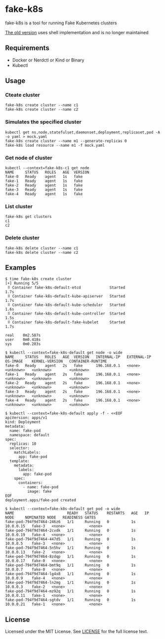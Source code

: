 # fake-k8s

fake-k8s is a tool for running Fake Kubernetes clusters

[The old version](https://github.com/wzshiming/fake-k8s/blob/v0.1.1/fake-k8s.sh) uses shell implementation and is no longer maintained

## Requirements

- Docker or Nerdctl or Kind or Binary
- Kubectl

## Usage

### Cteate cluster

``` console
fake-k8s create cluster --name c1
fake-k8s create cluster --name c2
```

### Simulates the specified cluster

``` console
kubectl get ns,node,statefulset,daemonset,deployment,replicaset,pod -A -o yaml > mock.yaml
fake-k8s create cluster --name m1 --generate-replicas 0
fake-k8s load resource --name m1 -f mock.yaml
```

### Get node of cluster

``` console
kubectl --context=fake-k8s-c1 get node
NAME     STATUS   ROLES   AGE  VERSION
fake-0   Ready    agent   1s   fake
fake-1   Ready    agent   1s   fake
fake-2   Ready    agent   1s   fake
fake-3   Ready    agent   1s   fake
fake-4   Ready    agent   1s   fake
```

### List cluster

``` console
fake-k8s get clusters             
c1
c2
```

### Delete cluster

``` console
fake-k8s delete cluster --name c1
fake-k8s delete cluster --name c2
```

## Examples

``` console
$ time fake-k8s create cluster
[+] Running 5/5
 ⠿ Container fake-k8s-default-etcd             Started                                                         1.7s
 ⠿ Container fake-k8s-default-kube-apiserver   Started                                                         1.7s
 ⠿ Container fake-k8s-default-kube-scheduler   Started                                                         1.6s
 ⠿ Container fake-k8s-default-kube-controller  Started                                                         1.5s
 ⠿ Container fake-k8s-default-fake-kubelet     Started                                                         1.7s

real    0m2.587s
user    0m0.418s
sys     0m0.283s

$ kubectl --context=fake-k8s-default get node -o wide
NAME     STATUS   ROLES   AGE  VERSION   INTERNAL-IP   EXTERNAL-IP   OS-IMAGE    KERNEL-VERSION   CONTAINER-RUNTIME
fake-0   Ready    agent   2s   fake      196.168.0.1   <none>        <unknown>   <unknown>        <unknown>
fake-1   Ready    agent   2s   fake      196.168.0.1   <none>        <unknown>   <unknown>        <unknown>
fake-2   Ready    agent   2s   fake      196.168.0.1   <none>        <unknown>   <unknown>        <unknown>
fake-3   Ready    agent   2s   fake      196.168.0.1   <none>        <unknown>   <unknown>        <unknown>
fake-4   Ready    agent   2s   fake      196.168.0.1   <none>        <unknown>   <unknown>        <unknown>

$ kubectl --context=fake-k8s-default apply -f - <<EOF
apiVersion: apps/v1
kind: Deployment
metadata:
  name: fake-pod
  namespace: default
spec:
  replicas: 10
  selector:
    matchLabels:
      app: fake-pod
  template:
    metadata:
      labels:
        app: fake-pod
    spec:
      containers:
        - name: fake-pod
          image: fake
EOF
deployment.apps/fake-pod created

$ kubectl --context=fake-k8s-default get pod -o wide
NAME                        READY   STATUS    RESTARTS   AGE   IP          NODE     NOMINATED NODE   READINESS GATES
fake-pod-794f9d7464-246z6   1/1     Running   0          1s    10.0.0.15   fake-3   <none>           <none>
fake-pod-794f9d7464-2cvdk   1/1     Running   0          1s    10.0.0.19   fake-4   <none>           <none>
fake-pod-794f9d7464-447d5   1/1     Running   0          1s    10.0.0.5    fake-3   <none>           <none>
fake-pod-794f9d7464-5n5hv   1/1     Running   0          1s    10.0.0.13   fake-2   <none>           <none>
fake-pod-794f9d7464-8zdqp   1/1     Running   0          1s    10.0.0.17   fake-0   <none>           <none>
fake-pod-794f9d7464-bmt9q   1/1     Running   0          1s    10.0.0.7    fake-0   <none>           <none>
fake-pod-794f9d7464-lg4x8   1/1     Running   0          1s    10.0.0.9    fake-4   <none>           <none>
fake-pod-794f9d7464-ln2mg   1/1     Running   0          1s    10.0.0.3    fake-2   <none>           <none>
fake-pod-794f9d7464-mz92q   1/1     Running   0          1s    10.0.0.11   fake-1   <none>           <none>
fake-pod-794f9d7464-sgtdv   1/1     Running   0          1s    10.0.0.21   fake-1   <none>           <none>

```

## License

Licensed under the MIT License. See [LICENSE](https://github.com/wzshiming/fake-k8s/blob/master/LICENSE) for the full license text.
